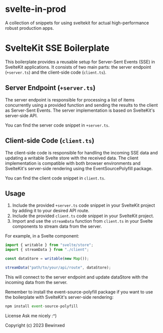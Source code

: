 # svelte-in-prod
A collection of snippets for using sveltekit for actual high-performance robust production apps.

# SvelteKit SSE Boilerplate

This boilerplate provides a reusable setup for Server-Sent Events (SSE) in SvelteKit applications. It consists of two main parts: the server endpoint (`+server.ts`) and the client-side code (`client.ts`).

## Server Endpoint (`+server.ts`)

The server endpoint is responsible for processing a list of items concurrently using a provided function and sending the results to the client as Server-Sent Events. The server implementation is based on SvelteKit's server-side API.

You can find the server code snippet in `+server.ts`.

## Client-side Code (`client.ts`)

The client-side code is responsible for handling the incoming SSE data and updating a writable Svelte store with the received data. The client implementation is compatible with both browser environments and SvelteKit's server-side rendering using the EventSourcePolyfill package.

You can find the client code snippet in `client.ts`.

## Usage

1. Include the provided `+server.ts` code snippet in your SvelteKit project by adding it to your desired API route.
2. Include the provided `client.ts` code snippet in your SvelteKit project.
3. Import and use the `streamData` function from `client.ts` in your Svelte components to stream data from the server.

For example, in a Svelte component:

```javascript
import { writable } from "svelte/store";
import { streamData } from "./client";

const dataStore = writable(new Map());

streamData("path/to/your/api/route", dataStore);
```

This will connect to the server endpoint and update dataStore with the incoming data from the server.

Remember to install the event-source-polyfill package if you want to use the boilerplate with SvelteKit's server-side rendering:
```javascript
npm install event-source-polyfill
```

License
Ask me nicely :^)

Copyright (c) 2023 Bewinxed




